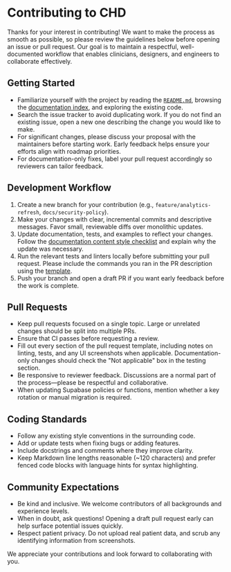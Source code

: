 # Contributing to CHD

Thanks for your interest in contributing! We want to make the process as smooth as possible, so please review the guidelines below before opening an issue or pull request. Our goal is to maintain a respectful, well-documented workflow that enables clinicians, designers, and engineers to collaborate effectively.

## Getting Started
- Familiarize yourself with the project by reading the [`README.md`](README.md), browsing the [documentation index](docs/README.md), and exploring the existing code.
- Search the issue tracker to avoid duplicating work. If you do not find an existing issue, open a new one describing the change you would like to make.
- For significant changes, please discuss your proposal with the maintainers before starting work. Early feedback helps ensure your efforts align with roadmap priorities.
- For documentation-only fixes, label your pull request accordingly so reviewers can tailor feedback.

## Development Workflow
1. Create a new branch for your contribution (e.g., `feature/analytics-refresh`, `docs/security-policy`).
2. Make your changes with clear, incremental commits and descriptive messages. Favor small, reviewable diffs over monolithic updates.
3. Update documentation, tests, and examples to reflect your changes. Follow the [documentation content style checklist](docs/documentation-content-style-checklist.md) and explain why the update was necessary.
4. Run the relevant tests and linters locally before submitting your pull request. Please include the commands you ran in the PR description using the [template](.github/PULL_REQUEST_TEMPLATE.md).
5. Push your branch and open a draft PR if you want early feedback before the work is complete.

## Pull Requests
- Keep pull requests focused on a single topic. Large or unrelated changes should be split into multiple PRs.
- Ensure that CI passes before requesting a review.
- Fill out every section of the pull request template, including notes on linting, tests, and any UI screenshots when applicable. Documentation-only changes should check the "Not applicable" box in the testing section.
- Be responsive to reviewer feedback. Discussions are a normal part of the process—please be respectful and collaborative.
- When updating Supabase policies or functions, mention whether a key rotation or manual migration is required.

## Coding Standards
- Follow any existing style conventions in the surrounding code.
- Add or update tests when fixing bugs or adding features.
- Include docstrings and comments where they improve clarity.
- Keep Markdown line lengths reasonable (~120 characters) and prefer fenced code blocks with language hints for syntax highlighting.

## Community Expectations
- Be kind and inclusive. We welcome contributors of all backgrounds and experience levels.
- When in doubt, ask questions! Opening a draft pull request early can help surface potential issues quickly.
- Respect patient privacy. Do not upload real patient data, and scrub any identifying information from screenshots.

We appreciate your contributions and look forward to collaborating with you.
